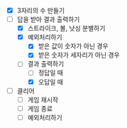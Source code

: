 - [x] 3자리의 수 만들기
- [ ] 답을 받아 결과 출력하기
  - [x] 스트라이크, 볼, 낫싱 분별하기
  - [x] 예외처리하기
    - [x] 받은 값이 숫자가 아닌 경우
    - [x] 받은 숫자가 세자리가 아닌 경우
  - [ ] 결과 출력하기
    - [ ] 정답일 때
    - [x] 오답일 때
- [ ] 클리어
  - [ ] 게임 재시작
  - [ ] 게임 종료
  - [ ] 예외처리하기
